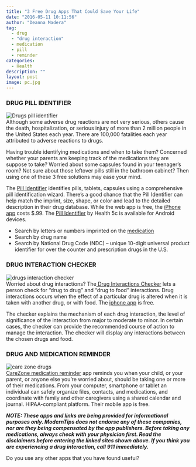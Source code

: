 ```yaml
---
title: "3 Free Drug Apps That Could Save Your Life"
date: "2016-05-11 10:11:56"
author: "Deanna Madera"
tag:
  - drug
  - "drug interaction"
  - medication
  - pill
  - reminder
categories:
  - Health
description: ""
layout: post
image: pc.jpg
---
```


### DRUG PILL IDENTIFIER

![Drugs pill identifier](http://moderntips.com/wp-content/uploads/2015/11/Pill-Identifier-screen.png)  
Although some adverse drug reactions are not very serious, others cause the death, hospitalization, or serious injury of more than 2 million people in the United States each year. There are 100,000 fatalities each year attributed to adverse reactions to drugs.

Having trouble identifying medications and when to take them? Concerned whether your parents are keeping track of the medications they are suppose to take? Worried about some capsules found in your teenager’s room? Not sure about those leftover pills still in the bathroom cabinet? Then using one of these 3 free solutions may ease your mind.

The [Pill Identifier](http://www.drugs.com/pill_identification.html) identifies pills, tablets, capsules using a comprehensive pill identification wizard. There’s a good chance that the Pill Identifier can help match the imprint, size, shape, or color and lead to the detailed description in their drug database. While the web app is free, the [iPhone app](https://itunes.apple.com/us/app/pill-identifier-by-drugs.com/id398305495?mt=8) costs $.99. The [Pill Identifier](https://play.google.com/store/apps/details?id=com.health5c.android.pillidentifier.ui&hl=en) by Health 5c is available for Android devices.

- Search by letters or numbers imprinted on the [medication](/9-ways-to-cut-prescriptio)
- Search by drug name
- Search by National Drug Code (NDC) – unique 10-digit universal product identifier for over the counter and prescription drugs in the U.S.

### DRUG INTERACTION CHECKER

![drugs interaction checker](http://moderntips.com/wp-content/uploads/2015/11/interaction.png)  
Worried about drug interactions? The[ Drug Interactions Checker](http://www.drugs.com/drug_interactions.html) lets a person check for “drug to drug” and “drug to food” interactions. Drug interactions occurs when the effect of a particular drug is altered when it is taken with another drug, or with food. The [iphone app](https://itunes.apple.com/us/app/pocketpharmacist-drug-information/id387365379?mt=8) is free.

The checker explains the mechanism of each drug interaction, the level of significance of the interaction from major to moderate to minor. In certain cases, the checker can provide the recommended course of action to manage the interaction. The checker will display any interactions between the chosen drugs and food.

### DRUG AND MEDICATION REMINDER

![care zone drugs](http://moderntips.com/wp-content/uploads/2015/11/care-zone.jpg)  
[CareZone medication reminder](https://carezone.com/home) app reminds you when your child, or your parent, or anyone else you’re worried about, should be taking one or more of their medications. From your computer, smartphone or tablet an individual can safely organize files, contacts, and medications, and coordinate with family and other caregivers using a shared calendar and journal. HIPAA-compliant platform. Their mobile app is free.

**_NOTE: These apps and links are being provided for informational purposes only. ModernTips does not endorse any of these companies, nor are they being compensated by the app publishers. Before taking any medications, always check with your physician first. Read the disclaimers before entering the linked sites shown above. If you think you are experiencing a drug interaction, call 911 immediately._**

Do you use any other apps that you have found useful?
